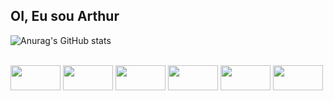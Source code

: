## OI, Eu sou Arthur

![Anurag's GitHub stats](https://github-readme-stats.vercel.app/api?username=CarlosArthurM&show_icons=true&hide_border=true&bg_color=141414&text_color=FFFAFA&icon_color=4B0082&title_color=4B0082&border_radius=10)

<div style = " display: inline-block; align-items = "center";" > <br>
<img height = "40" width = "80" src="https://cdn.jsdelivr.net/gh/devicons/devicon@latest/icons/html5/html5-original.svg" />
<img height = "40" width = "80" src="https://cdn.jsdelivr.net/gh/devicons/devicon@latest/icons/css3/css3-original.svg" />
<img height = "40" width = "80" src="https://cdn.jsdelivr.net/gh/devicons/devicon@latest/icons/javascript/javascript-original.svg" />
<img height = "40" width = "80" src="https://cdn.jsdelivr.net/gh/devicons/devicon@latest/icons/python/python-original.svg" />
<img height = "40" width = "80" src="https://cdn.jsdelivr.net/gh/devicons/devicon@latest/icons/cplusplus/cplusplus-original.svg" />
<img height = "40" width = "80" src="https://cdn.jsdelivr.net/gh/devicons/devicon@latest/icons/photoshop/photoshop-original.svg" />
</div>

##

<div>
<a href="" target="_blank"> <img style="border-radius: 15px;" src="https://img.shields.io/badge/Instagram-E4405F?style=for-the-badge&logo=instagram&logoColor=white" alt="" ></a>
</div>
